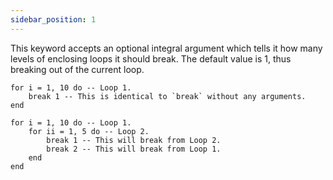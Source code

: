 ```yaml
---
sidebar_position: 1
---
```

This keyword accepts an optional integral argument which tells it how many levels of enclosing loops it should break. The default value is 1, thus breaking out of the current loop.
```pluto showLineNumbers title="Example 1"
for i = 1, 10 do -- Loop 1.
    break 1 -- This is identical to `break` without any arguments.
end
```
```pluto showLineNumbers title="Example 2"
for i = 1, 10 do -- Loop 1.
    for ii = 1, 5 do -- Loop 2.
        break 1 -- This will break from Loop 2.
        break 2 -- This will break from Loop 1.
    end
end
```